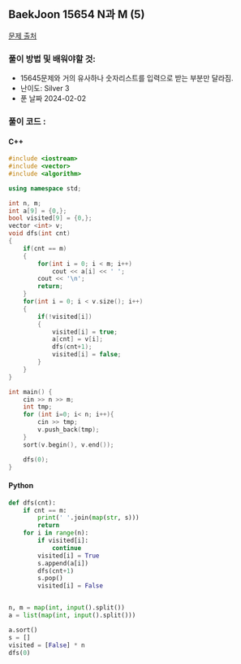 ## BaekJoon 15654 N과 M (5)

[문제 출처](https://www.acmicpc.net/problem/15654)  

### 풀이 방법 및 배워야할 것: 

   *  15645문제와 거의 유사하나 숫자리스트를 입력으로 받는 부분만 달라짐.
   *  난이도: Silver 3
   *  푼 날짜 2024-02-02
     
### 풀이 코드 :

#### C++
```cpp
#include <iostream>
#include <vector>
#include <algorithm>

using namespace std;

int n, m;
int a[9] = {0,};
bool visited[9] = {0,};
vector <int> v;
void dfs(int cnt)
{
    if(cnt == m)
    {
        for(int i = 0; i < m; i++)
            cout << a[i] << ' ';
        cout << '\n';
        return;
    }
    for(int i = 0; i < v.size(); i++)
    {
        if(!visited[i])
        {
            visited[i] = true;
            a[cnt] = v[i];
            dfs(cnt+1);
            visited[i] = false;
        }
    }
}

int main() {
    cin >> n >> m;
	int tmp;
	for (int i=0; i< n; i++){
		cin >> tmp;
		v.push_back(tmp);
	}
	sort(v.begin(), v.end());

    dfs(0);
}

```

#### Python
```python
def dfs(cnt):
    if cnt == m:
        print(' '.join(map(str, s)))
        return
    for i in range(n):
        if visited[i]:
            continue
        visited[i] = True
        s.append(a[i])
        dfs(cnt+1)
        s.pop()
        visited[i] = False


n, m = map(int, input().split())
a = list(map(int, input().split()))

a.sort()
s = []
visited = [False] * n
dfs(0)
```
